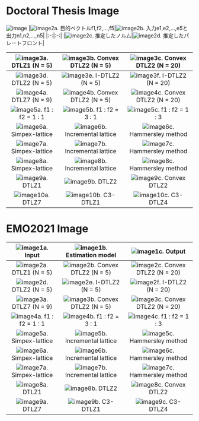 # Doctoral Thesis Image
![image](png/D1.png)
|![image](png/D2a.png)2a. 目的ベクトルf1,f2,...,f5|![image](png/D2b.png)2b. 入力e1,e2,...,e5と出力n1,n2,...,n5|
|:-:|:-:|
|![image](png/D2c.png)2c. 推定したノルム|![image](png/D2d.png)2d. 推定したパレートフロント|

|![image](png/D3a.png)3a. DTLZ1 (N = 5)|![image](png/D3b.png)3b. Convex DTLZ2 (N = 5)|![image](png/D3c.png)3c. Convex DTLZ2 (N = 20)|
|:-:|:-:|:-:|
|![image](png/D3d.png)3d. DTLZ2 (N = 5)|![image](png/D3e.png)3e. I-DTLZ2 (N = 5)|![image](png/D3f.png)3f. I-DTLZ2 (N = 20)|
|![image](png/D4a.png)4a. DTLZ7 (N = 9)|![image](png/D4b.png)4b. Convex DTLZ2 (N = 5)|![image](png/D4c.png)4c. Convex DTLZ2 (N = 20)|
|![image](png/D5a.png)5a. f1 : f2 = 1 : 1|![image](png/D5b.png)5b. f1 : f2 = 3 : 1|![image](png/D5c.png)5c. f1 : f2 = 1 : 3|
|![image](png/D6SLD.png)6a. Simpex-lattice|![image](png/D6ILD.png)6b. Incremental lattice|![image](png/D6UDH.png)6c. Hammersley method|
|![image](png/D7SLD.png)7a. Simpex-lattice|![image](png/D7ILD.png)7b. Incremental lattice|![image](png/D7UDH.png)7c. Hammersley method|
|![image](png/D8SLD.png)8a. Simpex-lattice|![image](png/D8ILD.png)8b. Incremental lattice|![image](png/D8UDH.png)8c. Hammersley method|
|![image](png/D9a.png)9a. DTLZ1|![image](png/D9b.png)9b. DTLZ2|![image](png/D9c.png)9c. Convex DTLZ2|
|![image](png/D10a.png)10a. DTLZ7|![image](png/D10b.png)10b. C3-DTLZ1|![image](png/D10c.png)10c. C3-DTLZ4|

# EMO2021 Image
|![image](png/1a.png)1a. Input|![image](png/1b.png)1b. Estimation model|![image](png/1c.png)1c. Output|
|:-:|:-:|:-:|
|![image](png/2a.png)2a. DTLZ1 (N = 5)|![image](png/2b.png)2b. Convex DTLZ2 (N = 5)|![image](png/2c.png)2c. Convex DTLZ2 (N = 20)|
|![image](png/2d.png)2d. DTLZ2 (N = 5)|![image](png/2e.png)2e. I-DTLZ2 (N = 5)|![image](png/2f.png)2f. I-DTLZ2 (N = 20)|
|![image](png/3a.png)3a. DTLZ7 (N = 9)|![image](png/3b.png)3b. Convex DTLZ2 (N = 5)|![image](png/3c.png)3c. Convex DTLZ2 (N = 20)|
|![image](png/4a.png)4a. f1 : f2 = 1 : 1|![image](png/4b.png)4b. f1 : f2 = 3 : 1|![image](png/4c.png)4c. f1 : f2 = 1 : 3|
|![image](png/5SLD.png)5a. Simpex-lattice|![image](png/5ILD.png)5b. Incremental lattice|![image](png/5UDH.png)5c. Hammersley method|
|![image](png/6SLD.png)6a. Simpex-lattice|![image](png/6ILD.png)6b. Incremental lattice|![image](png/6UDH.png)6c. Hammersley method|
|![image](png/7SLD.png)7a. Simpex-lattice|![image](png/7ILD.png)7b. Incremental lattice|![image](png/7UDH.png)7c. Hammersley method|
|![image](png/8a.png)8a. DTLZ1|![image](png/8b.png)8b. DTLZ2|![image](png/8c.png)8c. Convex DTLZ2|
|![image](png/9a.png)9a. DTLZ7|![image](png/9b.png)9b. C3-DTLZ1|![image](png/9c.png)9c. C3-DTLZ4|
